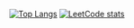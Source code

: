 [![Top Langs](https://github-readme-stats.vercel.app/api/top-langs/?username=vladislav-gh-dump&theme=dark)](https://github.com/vladislav-gh-dump/github-readme-stats)
[![LeetCode stats](https://leetcode-stats-six.vercel.app/?username=user2875qj&theme=dark)](https://github.com/vladislav-gh-dump/github-readme-stats)
